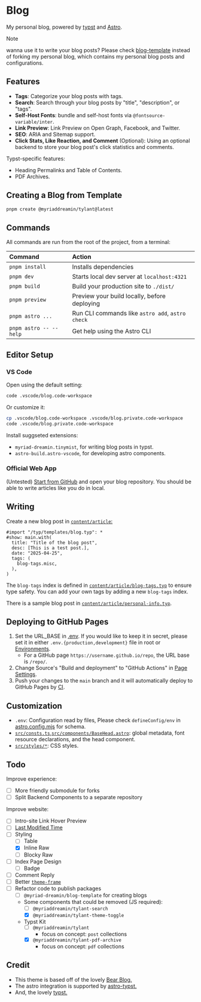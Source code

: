 # Blog

My personal blog, powered by [typst](https://github.com/typst/typst) and [Astro](https://astro.build/).

> [!NOTE]
> wanna use it to write your blog posts? Please check [blog-template](https://github.com/Myriad-Dreamin/blog-template) instead of forking my personal blog, which contains my personal blog posts and configurations.

## Features

- **Tags**: Categorize your blog posts with tags.
- **Search**: Search through your blog posts by "title", "description", or "tags".
- **Self-Host Fonts**: bundle and self-host fonts via `@fontsource-variable/inter`.
- **Link Preview**: Link Preview on Open Graph, Facebook, and Twitter.
- **SEO**: ARIA and Sitemap support.
- **Click Stats, Like Reaction, and Comment** (Optional): Using an optional backend to store your blog post's click statistics and comments.

Typst-specific features:

- Heading Permalinks and Table of Contents.
- PDF Archives.

## Creating a Blog from Template

```bash
pnpm create @myriaddreamin/tylant@latest
```

## Commands

All commands are run from the root of the project, from a terminal:

| Command                | Action                                           |
| :--------------------- | :----------------------------------------------- |
| `pnpm install`         | Installs dependencies                            |
| `pnpm dev`             | Starts local dev server at `localhost:4321`      |
| `pnpm build`           | Build your production site to `./dist/`          |
| `pnpm preview`         | Preview your build locally, before deploying     |
| `pnpm astro ...`       | Run CLI commands like `astro add`, `astro check` |
| `pnpm astro -- --help` | Get help using the Astro CLI                     |

## Editor Setup

### VS Code

Open using the default setting:

```bash
code .vscode/blog.code-workspace
```

Or customize it:

```bash
cp .vscode/blog.code-workspace .vscode/blog.private.code-workspace
code .vscode/blog.private.code-workspace
```

Install suggseted extensions:

- `myriad-dreamin.tinymist`, for writing blog posts in typst.
- `astro-build.astro-vscode`, for developing astro components.

### Official Web App

(Untested) [Start from GitHub](https://typst.app/) and open your blog repository. You should be able to write articles like you do in local.

## Writing

Create a new blog post in [`content/article`:](https://github.com/Myriad-Dreamin/Myriad-Dreamin/tree/ffbfbbad99c172c7e6d60c511fdee2c24d9af7ff/article/)

```typ
#import "/typ/templates/blog.typ": *
#show: main.with(
  title: "Title of the blog post",
  desc: [This is a test post.],
  date: "2025-04-25",
  tags: (
    blog-tags.misc,
  ),
)
```

The `blog-tags` index is defined in [`content/article/blog-tags.typ`](./typ/templates/mod.typ#L14) to ensure type safety. You can add your own tags by adding a new `blog-tags` index.

There is a sample blog post in [`content/article/personal-info.typ`](https://github.com/Myriad-Dreamin/Myriad-Dreamin/tree/ffbfbbad99c172c7e6d60c511fdee2c24d9af7ff/article/personal-info.typ).

## Deploying to GitHub Pages

1. Set the URL_BASE in [.env](./.env). If you would like to keep it in secret, please set it in either `.env.{production,development}` file in root or [Environments](../../settings/environments).
   - For a GitHub page `https://username.github.io/repo`, the URL base is `/repo/`.
1. Change Source's "Build and deployment" to "GitHub Actions" in [Page Settings](../../settings/pages).
1. Push your changes to the `main` branch and it will automatically deploy to GitHub Pages by [CI](.github/workflows/gh-pages.yml).

## Customization

- `.env`: Configuration read by files, Please check `defineConfig/env` in [astro.config.mjs](astro.config.mjs) for schema.
- [`src/consts.ts`](./src/consts.ts),[`src/components/BaseHead.astro`](./src/components/BaseHead.astro): global metadata, font resource declarations, and the head component.
- [`src/styles/*`](src/styles/): CSS styles.

## Todo

Improve experience:

- [ ] More friendly submodule for forks
- [ ] Split Backend Components to a separate repository

Improve website:

- [ ] Intro-site Link Hover Preview
- [ ] [Last Modified Time](https://5-0-0-beta.docs.astro.build/en/recipes/modified-time/)
- [ ] Styling
  - [ ] Table
  - [x] Inline Raw
  - [ ] Blocky Raw
- [ ] Index Page Design
  - [ ] Badge
- [ ] Comment Reply
- [ ] Better [`theme-frame`](typ/templates/theme.typ)
- [ ] Refactor code to publish packages
  - [ ] `@myriad-dreamin/blog-template` for creating blogs
  - Some components that could be removed (JS required):
    - [ ] `@myriaddreamin/tylant-search`
    - [x] `@myriaddreamin/tylant-theme-toggle`
  - Typst Kit
    - [ ] `@myriaddreamin/tylant`
      - focus on concept: `post` collections
    - [x] `@myriaddreamin/tylant-pdf-archive`
      - focus on concept: `pdf` collections

## Credit

- This theme is based off of the lovely [Bear Blog.](https://github.com/HermanMartinus/bearblog/)
- The astro integration is supported by [astro-typst.](https://github.com/overflowcat/astro-typst)
- And, the lovely [typst.](https://github.com/typst/typst)
